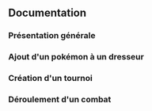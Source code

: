 ## Documentation

### Présentation générale


### Ajout d'un pokémon à un dresseur

### Création d'un tournoi

### Déroulement d'un combat
